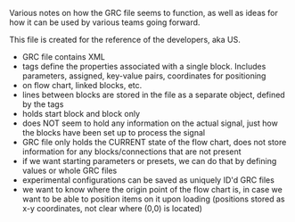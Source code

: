 Various notes on how the GRC file seems to function, as well as ideas for how it can be used by various teams going forward.

This file is created for the reference of the developers, aka US.

- GRC file contains XML
- tags define the properties associated with a single block. Includes parameters, assigned, key-value pairs, coordinates for positioning 
- on flow chart, linked blocks, etc.
- lines between blocks are stored in the file as a separate object, defined by the tags
- holds start block and block only
- does NOT seem to hold any information on the actual signal, just how the blocks have been set up to process the signal
- GRC file only holds the CURRENT state of the flow chart, does not store information for any blocks/connections that are not present
- if we want starting parameters or presets, we can do that by defining values or whole GRC files
- experimental configurations can be saved as uniquely ID'd GRC files
- we want to know where the origin point of the flow chart is, in case we want to be able to position items on it upon loading (positions stored as x-y coordinates, not clear where (0,0) is located)
